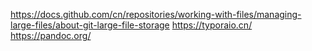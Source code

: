 https://docs.github.com/cn/repositories/working-with-files/managing-large-files/about-git-large-file-storage
https://typoraio.cn/
https://pandoc.org/

